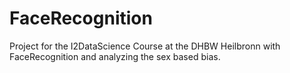 # FaceRecognition
Project for the I2DataScience Course at the DHBW Heilbronn with FaceRecognition and analyzing the sex based bias.
